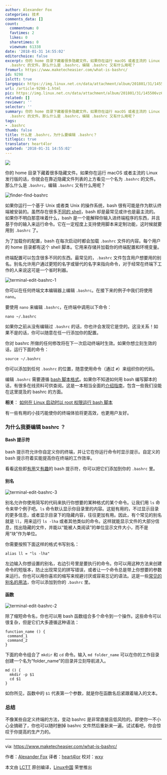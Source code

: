 ```yaml
---
author: Alexander Fox
categories: 技术
comments_data: []
count:
  commentnum: 0
  favtimes: 2
  likes: 0
  sharetimes: 0
  viewnum: 61338
date: '2018-01-31 14:55:02'
editorchoice: false
excerpt: 你的 home 目录下藏着很多隐藏文件。如果你在运行 macOS 或者主流的 Linux 发行版的话，你就会在靠近隐藏文件列表的上方看见一个名为
  .bashrc 的文件。那么什么是 .bashrc，编辑 .bashrc 又有什么用呢？
fromurl: https://www.maketecheasier.com/what-is-bashrc/
id: 9298
islctt: true
largepic: https://img.linux.net.cn/data/attachment/album/201801/31/145506vz6pxrtzqoxtmgou.png
url: /article-9298-1.html
pic: https://img.linux.net.cn/data/attachment/album/201801/31/145506vz6pxrtzqoxtmgou.png.thumb.jpg
related: []
reviewer: ''
selector: ''
summary: 你的 home 目录下藏着很多隐藏文件。如果你在运行 macOS 或者主流的 Linux 发行版的话，你就会在靠近隐藏文件列表的上方看见一个名为
  .bashrc 的文件。那么什么是 .bashrc，编辑 .bashrc 又有什么用呢？
tags:
- .bashrc
thumb: false
title: 什么是 .bashrc，为什么要编辑 .bashrc？
titlepic: true
translator: heart4lor
updated: '2018-01-31 14:55:02'
---
```


![](/data/attachment/album/201801/31/145506vz6pxrtzqoxtmgou.png)


你的 home 目录下藏着很多隐藏文件。如果你在运行 macOS 或者主流的 Linux 发行版的话，你就会在靠近隐藏文件列表的上方看见一个名为 `.bashrc` 的文件。那么什么是 `.bashrc`，编辑 `.bashrc` 又有什么用呢？


![finder-find-bashrc](/data/attachment/album/201801/31/145506am14t1jmx4tjzq17.png "finder-find-bashrc")


如果你运行一个基于 Unix 或者类 Unix 的操作系统，bash 很有可能是作为默认终端被安装的。虽然存在很多[不同的 shell](https://www.maketecheasier.com/alternative-linux-shells/)，bash 却是最常见或许也是最主流的。如果你不明白那意味着什么，bash 是一个能解释你输入进终端程序的东西，并且基于你的输入来运行命令。它在一定程度上支持使用脚本来定制功能，这时候就要用到 `.bashrc` 了。


为了加载你的配置，bash 在每次启动时都会加载 `.bashrc` 文件的内容。每个用户的 home 目录都有这个 shell 脚本。它用来存储并加载你的终端配置和环境变量。


终端配置可以包含很多不同的东西。最常见的，`.bashrc` 文件包含用户想要用的别名。别名允许用户通过更短的名字或替代的名字来指向命令，对于经常在终端下工作的人来说这可是一个省时利器。


![terminal-edit-bashrc-1](/data/attachment/album/201801/31/145507bxspgcpiizi4nnng.png "terminal-edit-bashrc-1")


你可以在任何终端文本编辑器上编辑 `.bashrc`。在接下来的例子中我们将使用 `nano`。


要使用 `nano` 来编辑 `.bashrc`，在终端中调用以下命令：



```
nano ~/.bashrc

```

如果你之前从没有编辑过 `.bashrc` 的话，你也许会发现它是空的。这没关系！如果不是的话，你可以随意在任一行添加你的配置。


你对 bashrc 所做的任何修改将在下一次启动终端时生效。如果你想立刻生效的话，运行下面的命令：



```
source ~/.bashrc

```

你可以添加到任何 `.bashrc` 的位置，随意使用命令（通过 `#`）来组织你的代码。


编辑 `.bashrc` 需要遵循 [bash 脚本格式](http://tldp.org/HOWTO/Bash-Prog-Intro-HOWTO.html)。如果你不知道如何用 bash 编写脚本的话，有很多在线资料可供查阅。这是一本相当全面的[介绍指南](https://www.digitalocean.com/community/tutorials/an-introduction-to-useful-bash-aliases-and-functions)，包含一些我们没能在这里提及的 bashrc 的方面。


**相关**： [如何在 Linux 启动时以 root 权限运行 bash 脚本](https://www.maketecheasier.com/run-bash-script-as-root-during-startup-linux/ "How to Run Bash Script as Root During Startup on Linux")


有一些有用的小技巧能使你的终端体验将更高效，也更用户友好。


### 为什么我要编辑 bashrc ？


#### Bash 提示符


bash 提示符允许你自定义你的终端，并让它在你运行命令时显示提示。自定义的 bash 提示符着实能提高你在终端的工作效率。


看看这些即[有用](https://www.maketecheasier.com/8-useful-and-interesting-bash-prompts/)又[有趣](https://www.maketecheasier.com/more-useful-and-interesting-bash-prompts/)的 bash 提示符，你可以把它们添加到你的 `.bashrc` 里。


#### 别名


![terminal-edit-bashrc-3](/data/attachment/album/201801/31/145509t7n1tnnqwnnn6tnn.png "terminal-edit-bashrc-3")


别名允许你使用简写的代码来执行你想要的某种格式的某个命令。让我们用 `ls` 命令来举个例子吧。`ls` 命令默认显示你目录里的内容。这挺有用的，不过显示目录的更多信息，或者显示目录下的隐藏内容，往往更加有用。因此，有个常见的别名就是 `ll`，用来运行 `ls -lha` 或者其他类似的命令。这样就能显示文件的大部分信息，找出隐藏的文件，并能以“能被人类阅读”的单位显示文件大小，而不是用“块”作为单位。


你需要按照下面这样的格式书写别名：



```
alias ll = "ls -lha"

```

左边输入你想设置的别名，右边引号里是要执行的命令。你可以用这种方法来创建命令的短版本，防止出现常见的拼写错误，或者让一个命令总是带上你想要的参数来运行。你也可以用你喜欢的缩写来规避讨厌或容易忘记的语法。这是一些[常见的别名的用法](https://www.maketecheasier.com/install-software-in-various-linux-distros/#aliases)，你可以添加到你的 `.bashrc` 里。


#### 函数


![terminal-edit-bashrc-2](/data/attachment/album/201801/31/145509hbz59nzan249fs95.png "terminal-edit-bashrc-2")


除了缩短命令名，你也可以用 bash 函数组合多个命令到一个操作。这些命令可以很复杂，但是它们大多遵循这种语法：



```
function_name () {
 command_1
 command_2
}

```

下面的命令组合了 `mkdir` 和 `cd` 命令。输入 `md folder_name` 可以在你的工作目录创建一个名为“folder\_name”的目录并立刻导航进入。



```
md () {
  mkdir -p $1
  cd $1 
}

```

如你所见，函数中的 `$1` 代表第一个参数，就是你在函数名后紧跟着输入的文本。


### 总结


不像某些自定义终端的方法，变动 bashrc 是非常直接且低风险的。即使你一不小心全搞砸了，你也可以随时删掉 bashrc 文件然后重新来一遍。试试看吧，你会惊叹于你提高的生产力的。




---


via: <https://www.maketecheasier.com/what-is-bashrc/>


作者：[Alexander Fox](https://www.maketecheasier.com/author/alexfox/) 译者：[heart4lor](https://github.com/heart4lor) 校对：[wxy](https://github.com/wxy)


本文由 [LCTT](https://github.com/LCTT/TranslateProject) 原创编译，[Linux中国](https://linux.cn/) 荣誉推出